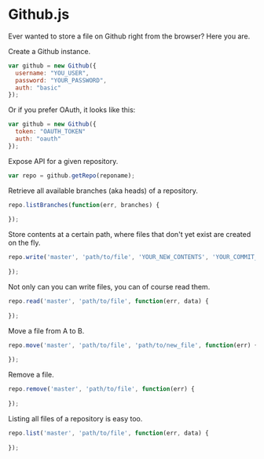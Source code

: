 Github.js
=============

Ever wanted to store a file on Github right from the browser? Here you are.


Create a Github instance.

```js
var github = new Github({
  username: "YOU_USER",
  password: "YOUR_PASSWORD",
  auth: "basic"
});
```

Or if you prefer OAuth, it looks like this:

```js
var github = new Github({
  token: "OAUTH_TOKEN"
  auth: "oauth"
});
```

Expose API for a given repository.

```js
var repo = github.getRepo(reponame);
```

Retrieve all available branches (aka heads) of a repository.

```js
repo.listBranches(function(err, branches) {
  
});
```

Store contents at a certain path, where files that don't yet exist are created on the fly.

```js
repo.write('master', 'path/to/file', 'YOUR_NEW_CONTENTS', 'YOUR_COMMIT_MESSAGE', function(err) {
  
});
```

Not only can you can write files, you can of course read them.

```js
repo.read('master', 'path/to/file', function(err, data) {
  
});
```

Move a file from A to B.

```js
repo.move('master', 'path/to/file', 'path/to/new_file', function(err) {
  
});
```

Remove a file.

```js
repo.remove('master', 'path/to/file', function(err) {
  
});
```

Listing all files of a repository is easy too.

```js
repo.list('master', 'path/to/file', function(err, data) {
  
});
```